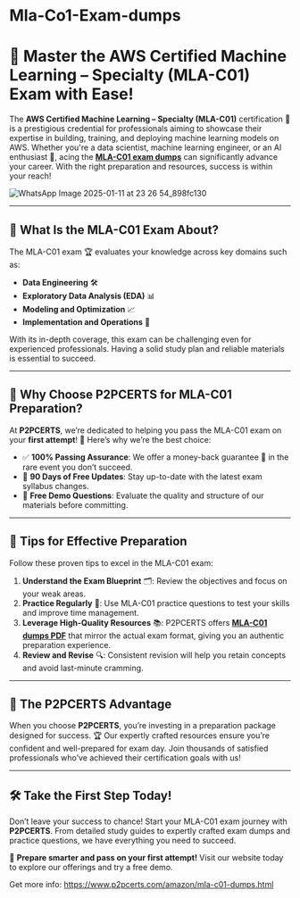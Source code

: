 # Mla-Co1-Exam-dumps
# 🚀 Master the AWS Certified Machine Learning – Specialty (MLA-C01) Exam with Ease!  

The **AWS Certified Machine Learning – Specialty (MLA-C01)** certification 🧠 is a prestigious credential for professionals aiming to showcase their expertise in building, training, and deploying machine learning models on AWS. Whether you're a data scientist, machine learning engineer, or an AI enthusiast 🤖, acing the **[MLA-C01 exam dumps](https://www.p2pcerts.com/amazon/mla-c01-dumps.html)** can significantly advance your career. With the right preparation and resources, success is within your reach!  

![WhatsApp Image 2025-01-11 at 23 26 54_898fc130](https://github.com/user-attachments/assets/150ddf23-0f3b-405b-9cf5-9f85b5c0ca9e)


---

## 📝 What Is the MLA-C01 Exam About?  

The MLA-C01 exam 🏆 evaluates your knowledge across key domains such as:  
- **Data Engineering** 🛠️  
- **Exploratory Data Analysis (EDA)** 📊  
- **Modeling and Optimization** 📈  
- **Implementation and Operations** 🔄  

With its in-depth coverage, this exam can be challenging even for experienced professionals. Having a solid study plan and reliable materials is essential to succeed.  

---

## 🌟 Why Choose P2PCERTS for MLA-C01 Preparation?  

At **P2PCERTS**, we’re dedicated to helping you pass the MLA-C01 exam on your **first attempt**! 🥇 Here’s why we’re the best choice:  

- ✅ **100% Passing Assurance**: We offer a money-back guarantee 💸 in the rare event you don’t succeed.  
- 📆 **90 Days of Free Updates**: Stay up-to-date with the latest exam syllabus changes.  
- 🎯 **Free Demo Questions**: Evaluate the quality and structure of our materials before committing.  

---

## 🔑 Tips for Effective Preparation  

Follow these proven tips to excel in the MLA-C01 exam:  

1. **Understand the Exam Blueprint** 🗂️: Review the objectives and focus on your weak areas.  
2. **Practice Regularly** 🔄: Use MLA-C01 practice questions to test your skills and improve time management.  
3. **Leverage High-Quality Resources** 📚: P2PCERTS offers **[MLA-C01 dumps PDF](https://www.p2pcerts.com/amazon/mla-c01-dumps.html)** that mirror the actual exam format, giving you an authentic preparation experience.  
4. **Review and Revise** 🔍: Consistent revision will help you retain concepts and avoid last-minute cramming.  

---

## 🎉 The P2PCERTS Advantage  

When you choose **P2PCERTS**, you’re investing in a preparation package designed for success. 🏆 Our expertly crafted resources ensure you’re confident and well-prepared for exam day. Join thousands of satisfied professionals who’ve achieved their certification goals with us!  

---

## 🛠️ Take the First Step Today!  

Don’t leave your success to chance! Start your MLA-C01 exam journey with **P2PCERTS**. From detailed study guides to expertly crafted exam dumps and practice questions, we have everything you need to succeed.  

🌟 **Prepare smarter and pass on your first attempt!** Visit our website today to explore our offerings and try a free demo.  

Get more info: https://www.p2pcerts.com/amazon/mla-c01-dumps.html


